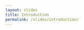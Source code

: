 ```yaml
---
layout: slides
title: Introduction
permalink: /slides/introduction/
---
```


<section data-markdown data-separator="^\n---\n$" data-separator-vertical="^\n--\n$">
<script type="text/template">

## The Reality of VR
![SWC VR](../../assets/images/swc-vr.svg)

[kampff-lab.github.io/swc-vr](https://kampff-lab.github.io/swc-vr/)

### Virtual Neuroscience at the SWC
<table style="width: 100%;">
  <tr>
    <th width="25%" align="center"><img alt="Kampff Lab" src="../../assets/images/kampfflab.png" height="100"/></th>
    <th width="50%" align="center"><img alt="Sainsbury Wellcome Centre" src="../../assets/images/swc.png" height="100"/></th>
    <th width="25%"><img alt="NeuroGEARS" src="../../assets/images/neurogears.svg" align="right"/></th>
  </tr>
</table>

---

## What is Virtual Reality?

--

A sustained, real-time, interactive perceptual illusion

---

##  Technological Milestones

--

### Stereoscopy

<img alt="Stereoscope" src="../../assets/images/stereoscope.jpg" height="320px"/>

<p style="display: block;">Victorian Stereoscope, 1878<br><small>photo by João Frazão</small></p>

--

### Wide, low-weight displays

<img alt="Modified Stereoscope" src="../../assets/images/frazao-vr.jpg" height="320px"/>

<p style="display: block;">Victorian Stereoscope, 2018<br><small>modified by João Frazão</small></p>

--

### Low-latency Rotational Tracking

<img alt="IMU Phone" src="../../assets/images/imu-phone.jpg" height="320px"/>

<p style="display: block;">Smartphone IMU<br><small>(Inertial Measurement Unit)</small></p>

--

### Sub-millimetre Positional Tracking

<img alt="Motion Capture" src="../../assets/images/motion-capture.png" height="320px"/>

<p style="display: block;">High-resolution Active Markers<br><small>(PhaseSpace, 960 Hz, 130MP sensor)</small></p>

--

<table style="width: 100%;">
  <tr>
    <th width="50%" align="center">
      <div>
        <p>Oculus Rift</p>
        <img alt="Oculus" src="../../assets/images/oculusrift.jpg" height="200"/>
    </th>
    <th width="50%" align="center">
      <div>
        <p>HTC Vive</p>
        <img alt="Vive" src="../../assets/images/htcvive.jpg" height="200"/>
      </div>
      </div>
    </th>
  </tr>
</table>

---

## Positional Tracking Systems

<table style="width: 100%;">
  <tr>
    <th width="50%" align="center" class="fragment">
      <div>
        <p>Outside-in (Oculus)</p>
        <img alt="Outside-in diagram" src="../../assets/images/outside-in.svg" height="360"/>
    </th>
    <th width="50%" align="center" class="fragment">
      <div>
        <p>Inside-out (Vive)</p>
        <img alt="Inside-out diagram" src="../../assets/images/inside-out.svg" height="360"/>
      </div>
      </div>
    </th>
  </tr>
</table>

--

## Lighthouse Tracking System

<img alt="Vive" src="../../assets/images/lighthouse.gif" height="360"/>

<p style="display: block;">Visualization of basestation sweeps</p>

</script>
</section>
